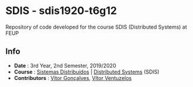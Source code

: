 # SDIS - sdis1920-t6g12
Repository of code developed for the course SDIS (Distributed Systems) at FEUP

## Info
* **Date** : 3rd Year, 2nd Semester, 2019/2020
* **Course** : [Sistemas Distribuídos](https://sigarra.up.pt/feup/pt/ucurr_geral.ficha_uc_view?pv_ocorrencia_id=436451) | [Distributed Systems](https://sigarra.up.pt/feup/en/ucurr_geral.ficha_uc_view?pv_ocorrencia_id=436451) (SDIS)
* **Contributors** : [Vítor Gonçalves](https://github.com/vitorhugo13), [Vítor Ventuzelos](https://github.com/BerserkingIdiot)


